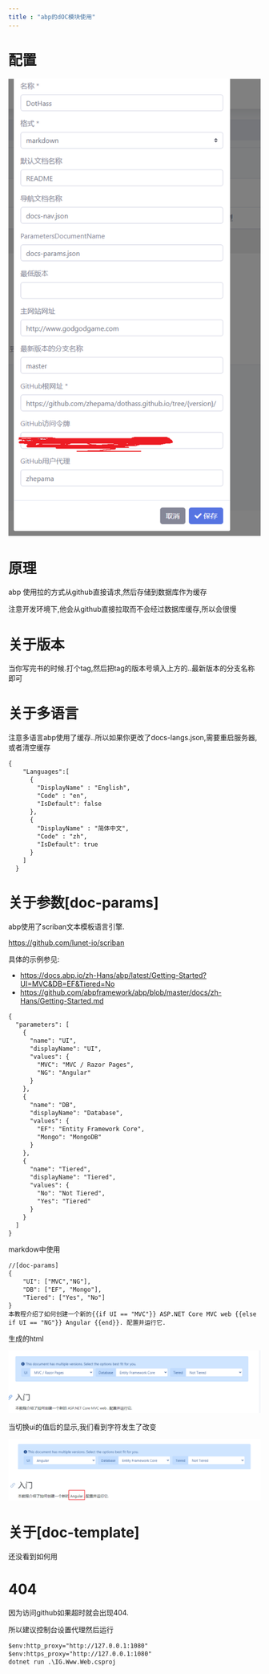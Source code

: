 ```yaml
---
title : "abp的dOC模块使用"
---
```




# 配置

![image-20200716181126415](../../assets/images/2020-07-10-abp-doc/image-20200716181126415.png)



# 原理

abp 使用拉的方式从github直接请求,然后存储到数据库作为缓存

注意开发环境下,他会从github直接拉取而不会经过数据库缓存,所以会很慢



# 关于版本

当你写完书的时候.打个tag,然后把tag的版本号填入上方的..最新版本的分支名称即可



# 关于多语言

注意多语言abp使用了缓存..所以如果你更改了docs-langs.json,需要重启服务器,或者清空缓存

```
{
    "Languages":[
      {
        "DisplayName" : "English",
        "Code" : "en",
        "IsDefault": false
      },
      {
        "DisplayName" : "简体中文",
        "Code" : "zh",
        "IsDefault": true
      }
    ]
  }
```



# 关于参数[doc-params]

abp使用了scriban文本模板语言引擎.

https://github.com/lunet-io/scriban

具体的示例参见:

- https://docs.abp.io/zh-Hans/abp/latest/Getting-Started?UI=MVC&DB=EF&Tiered=No
- https://github.com/abpframework/abp/blob/master/docs/zh-Hans/Getting-Started.md

```
{
  "parameters": [
    {
      "name": "UI",
      "displayName": "UI",
      "values": {
        "MVC": "MVC / Razor Pages",
        "NG": "Angular"
      }
    },
    {
      "name": "DB",
      "displayName": "Database",
      "values": {
        "EF": "Entity Framework Core",
        "Mongo": "MongoDB"
      }
    },
    {
      "name": "Tiered",
      "displayName": "Tiered",
      "values": {
        "No": "Not Tiered",
        "Yes": "Tiered"
      }
    }
  ]
}
```

markdow中使用

```
//[doc-params]
{
    "UI": ["MVC","NG"],
    "DB": ["EF", "Mongo"],
    "Tiered": ["Yes", "No"]
}
本教程介绍了如何创建一个新的{{if UI == "MVC"}} ASP.NET Core MVC web {{else if UI == "NG"}} Angular {{end}}. 配置并运行它.

```

生成的html

![image-20200718164036943](../../assets/images/2020-07-10-abp-doc/image-20200718164036943.png)

当切换ui的值后的显示,我们看到字符发生了改变

![image-20200718164137023](../../assets/images/2020-07-10-abp-doc/image-20200718164137023.png)



# 关于[doc-template]

还没看到如何用


# 404

因为访问github如果超时就会出现404.

所以建议控制台设置代理然后运行

```
$env:http_proxy="http://127.0.0.1:1080"
$env:https_proxy="http://127.0.0.1:1080"
dotnet run .\IG.Www.Web.csproj
```

